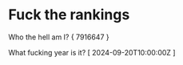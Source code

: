 # Fuck the rankings

Who the hell am I?
{ 7916647 }

What fucking year is it?
[ 2024-09-20T10:00:00Z ]
